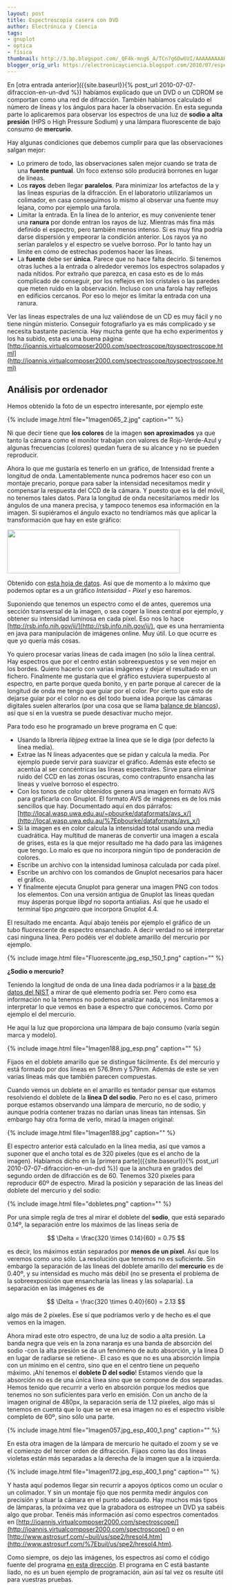 ```yaml
---
layout: post
title: Espectroscopía casera con DVD
author: Electrónica y Ciencia
tags:
- gnuplot
- óptica
- física
thumbnail: http://3.bp.blogspot.com/_QF4k-mng6_A/TCn7g6Dw6UI/AAAAAAAAAR0/um4Ly3KqeVA/s72-c/Imagen065_2.jpg
blogger_orig_url: https://electronicayciencia.blogspot.com/2010/07/espectroscopia-casera-con-dvd.html
---
```




En [otra entrada anterior]({{site.baseurl}}{% post_url 2010-07-07-difraccion-en-un-dvd %}) habíamos explicado que un DVD o un CDROM se comportan como una red de difracción. También habíamos calculado el número de líneas y los ángulos para hacer la observación. En esta segunda parte lo aplicaremos para observar los espectros de una luz de **sodio a alta presión** (HPS o High Pressure Sodium) y una lámpara fluorescente de bajo consumo de **mercurio**.

Hay algunas condiciones que debemos cumplir para que las observaciones salgan mejor:

- Lo primero de todo, las observaciones salen mejor cuando se trata de una **fuente puntual**. Un foco extenso sólo producirá borrones en lugar de líneas.
- Los **rayos** deben llegar **paralelos**. Para minimizar los artefactos de la y las lineas espurias de la difracción. En el laboratorio utilizaríamos un colimador, en casa conseguimos lo mismo al observar una fuente muy lejana, como por ejemplo una farola.
- Limitar la entrada. En la línea de lo anterior, es muy conveniente tener una **ranura** por donde entran los rayos de luz. Mientras más fina más definido el espectro, pero también menos intenso. Si es muy fina podría darse dispersión y empeorar la condición anterior. Los rayos ya no serían paralelos y el espectro se vuelve borroso. Por lo tanto hay un límite en cómo de estrechas podemos hacer las líneas.
- La **fuente** debe ser **única**. Parece que no hace falta decirlo. Si tenemos otras luches a la entrada o alrededor veremos los espectros solapados y nada nítidos. Por extraño que parezca, en casa esto es de lo más complicado de conseguir, por los reflejos en los cristales o las paredes que meten ruido en la observación. Incluso con una farola hay reflejos en edificios cercanos. Por eso lo mejor es limitar la entrada con una ranura.

Ver las líneas espectrales de una luz valiéndose de un CD es muy fácil y no tiene ningún misterio. Conseguir fotografiarlo ya es más complicado y se necesita bastante paciencia. Hay mucha gente que ha echo experimentos y los ha subido, esta es una buena página: [http://ioannis.virtualcomposer2000.com/spectroscope/toyspectroscope.html](http://ioannis.virtualcomposer2000.com/spectroscope/toyspectroscope.html)

## Análisis por ordenador

Hemos obtenido la foto de un espectro interesante, por ejemplo este 

{% include image.html file="Imagen065_2.jpg" caption="" %}

Ni que decir tiene que **los colores** de la imagen **son aproximados** ya que tanto la cámara como el monitor trabajan con valores de Rojo-Verde-Azul y algunas frecuencias (colores) quedan fuera de su alcance y no se pueden reproducir.

Ahora lo que me gustaría es tenerlo en un gráfico, de Intensidad frente a longitud de onda. Lamentablemente nunca podremos hacer eso con un montaje precario, porque para saber la intensidad necesitamos medir y compensar la respuesta del CCD de la cámara. Y puesto que es la del móvil, no tenemos tales datos. Para la longitud de onda necesitaríamos medir los ángulos de una manera precisa, y tampoco tenemos esa información en la imagen. Si supiéramos el ángulo exacto no tendríamos más que aplicar la transformación que hay en este gráfico:

[<img border="0" height="101" src="https://spreadsheets.google.com/oimg?key=0AjHcMU3xvtO8dHBpdHdWQ3BNWU54MkY5bzlBTzVkQXc&oid=1&zx=optgq5-zbm8j2" width="400" />](https://spreadsheets.google.com/oimg?key=0AjHcMU3xvtO8dHBpdHdWQ3BNWU54MkY5bzlBTzVkQXc&oid=1&zx=optgq5-zbm8j2)

Obtenido con [esta hoja de datos](https://spreadsheets.google.com/ccc?key=0AjHcMU3xvtO8dHBpdHdWQ3BNWU54MkY5bzlBTzVkQXc&hl=es&authkey=CIjFp_UF). Así que de momento a lo máximo que podemos optar es a un gráfico *Intensidad* - *Píxel* y eso haremos.

Suponiendo que tenemos un espectro como el de antes, queremos una sección transversal de la imagen, o sea coger la linea central por ejemplo, y obtener su intensidad luminosa en cada píxel. Eso nos lo hace [http://rsb.info.nih.gov/ij/](http://rsb.info.nih.gov/ij/), que es una herramienta en java para manipulación de imágenes online. Muy útil. Lo que ocurre es que yo quería más cosas. 

Yo quiero procesar varias líneas de cada imagen (no sólo la línea central. Hay espectros que por el centro están sobreexpuestos y se ven mejor en los bordes. Quiero hacerlo con varias imágenes y dejar el resultado en un fichero. Finalmente me gustaría que el gráfico estuviera superpuesto al espectro, en parte porque queda bonito, y en parte porque al carecer de la longitud de onda me tengo que guiar por el color. Por cierto que esto de dejarse guiar por el color no es del todo buena idea porque las cámaras digitales suelen alterarlos (por una cosa que se llama [balance de blancos](http://es.wikipedia.org/wiki/Balance_de_blancos)), así que si en la vuestra se puede desactivar mucho mejor.

Para todo eso he programado un breve programa en C que:

- Usando la librería *libjpeg* extrae la linea que se le diga (por defecto la línea media).
- Extrae las N líneas adyacentes que se pidan y calcula la media. Por ejemplo puede servir para suavizar el gráfico. Además este efecto se acentúa al ser concéntricas las líneas espectrales. Sirve para eliminar ruido del CCD en las zonas oscuras, como contrapunto ensancha las líneas y vuelve borroso el espectro.
- Con los tonos de color obtenidos genera una imagen en formato AVS para graficarla con Gnuplot. El formato AVS de imágenes es de los más sencillos que hay. Documentado aquí en dos párrafos: [http://local.wasp.uwa.edu.au/~pbourke/dataformats/avs_x/](http://local.wasp.uwa.edu.au/%7Epbourke/dataformats/avs_x/)
- Si la imagen es en color calcula la intensidad total usando una media cuadrática. Hay multitud de maneras de convertir una imagen a escala de grises, esta es la que mejor resultado me ha dado para las imágenes que tengo. Lo malo es que no incorpora ningún tipo de ponderación de colores.
- Escribe un archivo con la intensidad luminosa calculada por cada píxel.
- Escribe un archivo con los comandos de Gnuplot necesarios para hacer el gráfico.
- Y finalmente ejecuta Gnuplot para generar una imagen PNG con todos los elementos. Con una versión antigua de Gnuplot las líneas quedan muy ásperas porque *libgd* no soporta antialias. Así que he usado el terminal tipo *pngcairo* que incorpora Gnuplot 4.4.

El resultado me encanta. Aquí abajo tenéis por ejemplo el gráfico de un tubo fluorescente de espectro ensanchado. A decir verdad no sé interpretar casi ninguna línea. Pero podéis ver el doblete amarillo del mercurio por ejemplo.

{% include image.html file="Fluorescente.jpg_esp_150_1.png" caption="" %}

**¿Sodio o mercurio?**

Teniendo la longitud de onda de una linea dada podríamos ir a la [base de datos del NIST](http://www.nist.gov/physlab/data/atomspec.cfm) a mirar de qué elemento podría ser. Pero como esa información no la tenemos no podemos analizar nada, y nos limitaremos a interpretar lo que vemos en base a espectro que conocemos. Como por ejemplo el del mercurio. 

He aquí la luz que proporciona una lámpara de bajo consumo (varía según marca y modelo).

{% include image.html file="Imagen188.jpg_esp.png" caption="" %}

Fijaos en el doblete amarillo que se distingue fácilmente. Es del mercurio y está formado por dos líneas en 576.9nm y 579nm. Además de este se ven varias líneas más que también parecen compuestas.

Cuando vemos un doblete en el amarillo es tentador pensar que estamos resolviendo el doblete de la **línea D del sodio**. Pero no es el caso, primero porque estamos observando una lámpara de mercurio, no de sodio, y aunque podría contener trazas no darían unas líneas tan intensas. Sin embargo hay otra forma de verlo, mirad la imagen original:

{% include image.html file="Imagen188.jpg" caption="" %}

El espectro anterior está calculado en la línea media, así que vamos a suponer que el ancho total es de 320 pixeles (que es el ancho de la imagen). Habíamos dicho en la [primera parte]({{site.baseurl}}{% post_url 2010-07-07-difraccion-en-un-dvd %}) que la anchura en grados del segundo orden de difracción es de 60. Tenemos 320 pixeles para reproducir 60º de espectro. Mirad la posición y separación de las lineas del doblete del mercurio y del sodio:

{% include image.html file="dobletes.png" caption="" %}

Por una simple regla de tres al mirar el doblete del **sodio**, que está separado 0.14º, la separación entre los máximos de las líneas sería de

$$
\Delta = \frac{320 \times 0.14}{60} = 0.75
$$

es decir, los máximos están separados por **menos de un píxel**. Así que los veremos como uno sólo. La resolución que tenemos no es suficiente. Sin embargo la separación de las líneas del doblete amarillo del **mercurio** es de 0.40º, y su intensidad es mucho más débil (no se presenta el problema de la sobreexposición que ensancharía las líneas y las solaparía). La separación en las imágenes es de

$$
\Delta = \frac{320 \times 0.40}{60} = 2.13
$$

algo más de 2 pixeles. Ese sí que podríamos verlo y de hecho es el que vemos en la imagen.

Ahora mirad este otro espectro, de una luz de sodio a alta presión. La banda negra que veis en la zona naranja es una banda de absorción del sodio -con la alta presión se da un fenómeno de auto absorción, y la línea D en lugar de radiarse se retiene-. El caso es que no es una absorción limpia con un mínimo en el centro, sino que en el centro tiene un pequeño máximo. ¡Ahí tenemos el **doblete D del sodio**! Estamos viendo que la absorción no es de una única línea sino que se compone de dos separadas. Hemos tenido que recurrir a verlo en absorción porque los medios que tenemos no son suficientes para verlo en emisión. Con un ancho de la imagen original de 480px, la separación sería de 1.12 pixeles, algo más si tenemos en cuenta que lo que se ve en esa imagen no es el espectro visible completo de 60º, sino sólo una parte.

{% include image.html file="Imagen057.jpg_esp_400_1.png" caption="" %}

En esta otra imagen de la lámpara de mercurio he quitado el zoom y se ve el comienzo del tercer orden de difracción. Fijaos como las dos líneas violetas están más separadas a la derecha de la imagen que a la izquierda.

{% include image.html file="Imagen172.jpg_esp_400_1.png" caption="" %}

Y hasta aquí podemos llegar sin recurrir a apoyos ópticos como un ocular o un colimador. Y sin un montaje fijo que nos permita medir ángulos con precisión y situar la cámara en el punto adecuado. Hay muchos más tipos de lámparas, la próxima vez que la grabadora os estropee un DVD ya sabéis algo que probar. Tenéis más información así como espectros comentados en [http://ioannis.virtualcomposer2000.com/spectroscope/](http://ioannis.virtualcomposer2000.com/spectroscope/) o en [http://www.astrosurf.com/~buil/us/spe2/hresol4.htm](http://www.astrosurf.com/%7Ebuil/us/spe2/hresol4.htm).

 Como siempre, os dejo las imágenes, los espectros así como el código fuente del programa [en esta dirección](http://sites.google.com/site/electronicayciencia/espectroDVD.rar). El programa en C está bastante liado, no es un buen ejemplo de programación, aún así tal vez os resulte útil para vuestras pruebas.

